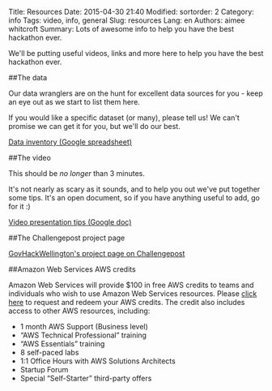 Title: Resources
Date: 2015-04-30 21:40
Modified:
sortorder: 2
Category: info
Tags: video, info, general
Slug: resources
Lang: en
Authors: aimee whitcroft
Summary: Lots of awesome info to help you have the best hackathon ever.

We'll be putting useful videos, links and more here to help you have the best hackathon ever.


##The data

Our data wranglers are on the hunt for excellent data sources for you - keep an eye out as we start to list them here.

If you would like a specific dataset (or many), please tell us! We can't promise we can get it for you, but we'll do our best.

[Data inventory (Google spreadsheet)](https://docs.google.com/spreadsheets/d/1n7pddL_Gn3MH1jOcWSRiggf9aL1aAUHM4XbimJ8xGaE/edit?usp=sharing)

##The video

This should be _no_ _longer_ than 3 minutes. 

It's not nearly as scary as it sounds, and to help you out we've put together some tips. It's an open document, so if you have anything useful to add, go for it :)

[Video presentation tips (Google doc)](https://docs.google.com/document/d/1sGjK9XOWOf0WAaeE0SYpTtCKrKTuns_yv0MJ_HLerFI/edit?usp=sharing)

##The Challengepost project page

[GovHackWellington's project page on Challengepost](http://govhackwelly.challengepost.com/?preview_token=03COucfFFBLQNoQkxPbjPYjQmEIki2seJwf0fwGpxpY%3D)

##Amazon Web Services AWS credits

Amazon Web Services will provide $100 in free AWS credits to teams and individuals who wish to use Amazon Web Services resources. Please [click here](https://aws.amazon.com/activate/event/ghnz15/) to request and redeem your AWS credits.
The credit also includes access to other AWS resources, including:

* 1 month AWS Support (Business level)
* “AWS Technical Professional” training
* “AWS Essentials” training
* 8 self-paced labs
* 1:1 Office Hours with AWS Solutions Architects
* Startup Forum
* Special “Self-Starter” third-party offers
